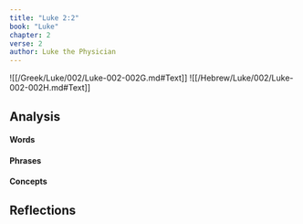 ```yaml
---
title: "Luke 2:2"
book: "Luke"
chapter: 2
verse: 2
author: Luke the Physician
---
```

![[/Greek/Luke/002/Luke-002-002G.md#Text]]
![[/Hebrew/Luke/002/Luke-002-002H.md#Text]]

## Analysis

#### Words

#### Phrases

#### Concepts

## Reflections
